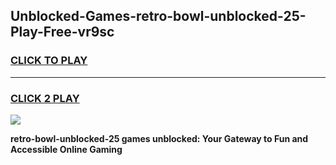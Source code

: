 
## Unblocked-Games-retro-bowl-unblocked-25-Play-Free-vr9sc
<h3>
<a href="https://premium76.site?title=retro-bowl-unblocked-25&ref=10A">CLICK TO PLAY</a></h3>
<hr>

<h3>
<a href="https://premium76.site?title=retro-bowl-unblocked-25&ref=10A">CLICK 2 PLAY</a>
  
</h3>

<a href="https://premium76.site?title=retro-bowl-unblocked-25&ref=10A"><img src="https://clearcache.store/games.png"></a>


**retro-bowl-unblocked-25 games unblocked: Your Gateway to Fun and Accessible Online Gaming**
